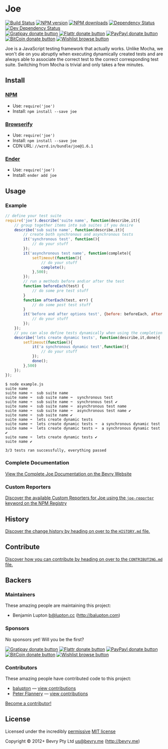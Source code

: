 <!-- TITLE/ -->

# Joe

<!-- /TITLE -->


<!-- BADGES/ -->

[![Build Status](https://img.shields.io/travis/bevry/joe/master.svg)](http://travis-ci.org/bevry/joe "Check this project's build status on TravisCI")
[![NPM version](https://img.shields.io/npm/v/joe.svg)](https://npmjs.org/package/joe "View this project on NPM")
[![NPM downloads](https://img.shields.io/npm/dm/joe.svg)](https://npmjs.org/package/joe "View this project on NPM")
[![Dependency Status](https://img.shields.io/david/bevry/joe.svg)](https://david-dm.org/bevry/joe)
[![Dev Dependency Status](https://img.shields.io/david/dev/bevry/joe.svg)](https://david-dm.org/bevry/joe#info=devDependencies)<br/>
[![Gratipay donate button](https://img.shields.io/gratipay/bevry.svg)](https://www.gratipay.com/bevry/ "Donate weekly to this project using Gratipay")
[![Flattr donate button](https://img.shields.io/badge/flattr-donate-yellow.svg)](http://flattr.com/thing/344188/balupton-on-Flattr "Donate monthly to this project using Flattr")
[![PayPayl donate button](https://img.shields.io/badge/paypal-donate-yellow.svg)](https://www.paypal.com/cgi-bin/webscr?cmd=_s-xclick&hosted_button_id=QB8GQPZAH84N6 "Donate once-off to this project using Paypal")
[![BitCoin donate button](https://img.shields.io/badge/bitcoin-donate-yellow.svg)](https://coinbase.com/checkouts/9ef59f5479eec1d97d63382c9ebcb93a "Donate once-off to this project using BitCoin")
[![Wishlist browse button](https://img.shields.io/badge/wishlist-donate-yellow.svg)](http://amzn.com/w/2F8TXKSNAFG4V "Buy an item on our wishlist for us")

<!-- /BADGES -->


<!-- DESCRIPTION/ -->

Joe is a JavaScript testing framework that actually works. Unlike Mocha, we won't die on you abruptly when executing dynamically created tests and are always able to associate the correct test to the correct corresponding test suite. Switching from Mocha is trivial and only takes a few minutes.

<!-- /DESCRIPTION -->


<!-- INSTALL/ -->

## Install

### [NPM](http://npmjs.org/)
- Use: `require('joe')`
- Install: `npm install --save joe`

### [Browserify](http://browserify.org/)
- Use: `require('joe')`
- Install: `npm install --save joe`
- CDN URL: `//wzrd.in/bundle/joe@1.6.1`

### [Ender](http://ender.jit.su/)
- Use: `require('joe')`
- Install: `ender add joe`

<!-- /INSTALL -->


## Usage

### Example

``` javascript
// define your test suite
require('joe').describe('suite name', function(describe,it){
	// group together items into sub suites if you desire
	describe('sub suite name', function(describe,it){
		// create both synchronous and asynchronous tests
		it('synchronous test', function(){
			// do your stuff
		});
		it('asynchronous test name', function(complete){
			setTimeout(function(){
				// do your stuff
				complete();
			},500);
		});
		// run a methods before and\or after the test
		function beforeEach(test) {
			// do some pre test stuff
		}
		function afterEach(test, err) {
			// do some post test stuff
		}
		it('before and after options test', {before: beforeEach, after: afterEach}, function(){
			// do your stuff
		});
	});
	// you can also define tests dynamically when using the completion callback on the group
	describe('lets create dynamic tests', function(describe,it,done){
		setTimeout(function(){
			it('a synchronous dynamic test',function(){
				// do your stuff
			});
			done();
		},500)
	});
});
```

```
$ node example.js 
suite name
suite name ➞  sub suite name
suite name ➞  sub suite name ➞  synchronous test
suite name ➞  sub suite name ➞  synchronous test ✔   
suite name ➞  sub suite name ➞  asynchronous test name
suite name ➞  sub suite name ➞  asynchronous test name ✔   
suite name ➞  sub suite name ✔  
suite name ➞  lets create dynamic tests
suite name ➞  lets create dynamic tests ➞  a synchronous dynamic test
suite name ➞  lets create dynamic tests ➞  a synchronous dynamic test ✔   
suite name ➞  lets create dynamic tests ✔  
suite name ✔  

3/3 tests ran successfully, everything passed
```


### Complete Documentation

[View the Complete Joe Documentation on the Bevry Website](http://bevry.me/joe/guide)


### Custom Reporters

[Discover the available Custom Reporters for Joe using the `joe-reporter` keyword on the NPM Registry](https://npmjs.org/browse/keyword/joe-reporter)


<!-- HISTORY/ -->

## History
[Discover the change history by heading on over to the `HISTORY.md` file.](https://github.com/bevry/joe/blob/master/HISTORY.md#files)

<!-- /HISTORY -->


<!-- CONTRIBUTE/ -->

## Contribute

[Discover how you can contribute by heading on over to the `CONTRIBUTING.md` file.](https://github.com/bevry/joe/blob/master/CONTRIBUTING.md#files)

<!-- /CONTRIBUTE -->


<!-- BACKERS/ -->

## Backers

### Maintainers

These amazing people are maintaining this project:

- Benjamin Lupton <b@lupton.cc> (http://balupton.com)

### Sponsors

No sponsors yet! Will you be the first?

[![Gratipay donate button](https://img.shields.io/gratipay/bevry.svg)](https://www.gratipay.com/bevry/ "Donate weekly to this project using Gratipay")
[![Flattr donate button](https://img.shields.io/badge/flattr-donate-yellow.svg)](http://flattr.com/thing/344188/balupton-on-Flattr "Donate monthly to this project using Flattr")
[![PayPayl donate button](https://img.shields.io/badge/paypal-donate-yellow.svg)](https://www.paypal.com/cgi-bin/webscr?cmd=_s-xclick&hosted_button_id=QB8GQPZAH84N6 "Donate once-off to this project using Paypal")
[![BitCoin donate button](https://img.shields.io/badge/bitcoin-donate-yellow.svg)](https://coinbase.com/checkouts/9ef59f5479eec1d97d63382c9ebcb93a "Donate once-off to this project using BitCoin")
[![Wishlist browse button](https://img.shields.io/badge/wishlist-donate-yellow.svg)](http://amzn.com/w/2F8TXKSNAFG4V "Buy an item on our wishlist for us")

### Contributors

These amazing people have contributed code to this project:

- [balupton](https://github.com/balupton) — [view contributions](https://github.com/bevry/joe/commits?author=balupton)
- [Peter Flannery](https://github.com/pflannery) — [view contributions](https://github.com/bevry/joe/commits?author=pflannery)

[Become a contributor!](https://github.com/bevry/joe/blob/master/CONTRIBUTING.md#files)

<!-- /BACKERS -->


<!-- LICENSE/ -->

## License

Licensed under the incredibly [permissive](http://en.wikipedia.org/wiki/Permissive_free_software_licence) [MIT license](http://creativecommons.org/licenses/MIT/)

Copyright &copy; 2012+ Bevry Pty Ltd <us@bevry.me> (http://bevry.me)

<!-- /LICENSE -->


